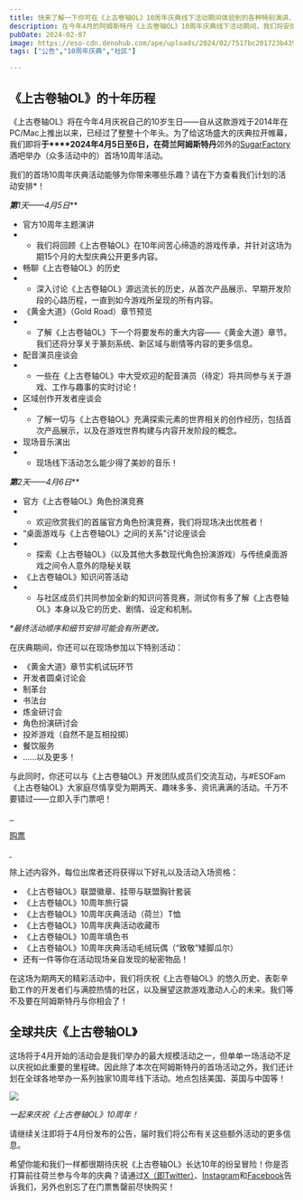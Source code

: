 ```yaml
---
title: 快来了解一下你可在《上古卷轴OL》10周年庆典线下活动期间体验到的各种特别演讲、座谈会与活动！
description: 在今年4月的阿姆斯特丹《上古卷轴OL》10周年庆典线下活动期间，我们将安排各种趣味多多、资讯满满的活动和座谈会供玩家体验。立即了解活动详情并获取门票！ 
pubDate: 2024-02-07
image: https://eso-cdn.denohub.com/ape/uploads/2024/02/7517bc201723b43921a503b3469643ed.jpg
tags: ["公告","10周年庆典","社区"]

---
```


## 《上古卷轴OL》的十年历程

《上古卷轴OL》将在今年4月庆祝自己的10岁生日——自从这款游戏于2014年在PC/Mac上推出以来，已经过了整整十个年头。为了给这场盛大的庆典拉开帷幕，我们即将**于****2024年4月5日至6日，在荷兰阿姆斯特丹**郊外的[SugarFactory](https://www.sugarfactory.nl/en/)酒吧举办（众多活动中的）首场10周年活动。

我们的首场10周年庆典活动能够为你带来哪些乐趣？请在下方查看我们计划的活动安排\*！

_**第**1天——4月5日_**

- 官方10周年主题演讲
-
  - 我们将回顾《上古卷轴OL》在10年间苦心缔造的游戏传承，并针对这场为期15个月的大型庆典公开更多内容。
- 畅聊《上古卷轴OL》的历史
-
  - 深入讨论《上古卷轴OL》源远流长的历史，从首次产品展示、早期开发阶段的心路历程，一直到如今游戏所呈现的所有内容。
- 《黄金大道》（Gold Road）章节预览
-
  - 了解《上古卷轴OL》下一个将要发布的重大内容——《黄金大道》章节。我们还将分享关于篆刻系统、新区域与剧情等内容的更多信息。
- 配音演员座谈会
-
  - 一些在《上古卷轴OL》中大受欢迎的配音演员（待定）将共同参与关于游戏、工作与趣事的实时讨论！
- 区域创作开发者座谈会
-
  - 了解一切与《上古卷轴OL》充满探索元素的世界相关的创作经历，包括首次产品展示，以及在游戏世界构建与内容开发阶段的概念。
- 现场音乐演出
-
  - 现场线下活动怎么能少得了美妙的音乐！

_**第**2天——4月6日_**

- 官方《上古卷轴OL》角色扮演竞赛
-
  - 欢迎欣赏我们的首届官方角色扮演竞赛，我们将现场决出优胜者！
- “桌面游戏与《上古卷轴OL》之间的关系”讨论座谈会
-
  - 探索《上古卷轴OL》（以及其他大多数现代角色扮演游戏）与传统桌面游戏之间令人意外的隐秘关联
- 《上古卷轴OL》知识问答活动
-
  - 与社区成员们共同参加全新的知识问答竞赛，测试你有多了解《上古卷轴OL》本身以及它的历史、剧情、设定和机制。

_\*最终活动顺序和细节安排可能会有所更改。_

在庆典期间，你还可以在现场参加以下特别活动：

- 《黄金大道》章节实机试玩环节
- 开发者圆桌讨论会
- 制革台
- 书法台
- 炼金研讨会
- 角色扮演研讨会
- 投斧游戏（自然不是互相投掷）
- 餐饮服务
- ……以及更多！

与此同时，你还可以与《上古卷轴OL》开发团队成员们交流互动，与#ESOFam
《上古卷轴OL》大家庭尽情享受为期两天、趣味多多、资讯满满的活动。千万不要错过——立即入手门票吧！

[![]() ![]() ![]()](https://www.showclix.com/tickets/ESOTenYearCelebrationNL)

[购票](https://www.showclix.com/tickets/ESOTenYearCelebrationNL)

[![]() ![]()](https://www.showclix.com/tickets/ESOTenYearCelebrationNL)

除上述内容外，每位出席者还将获得以下好礼以及活动入场资格：

- 《上古卷轴OL》联盟徽章、挂带与联盟胸针套装
- 《上古卷轴OL》10周年旅行袋
- 《上古卷轴OL》10周年庆典活动（荷兰）T恤
- 《上古卷轴OL》10周年庆典活动收藏币
- 《上古卷轴OL》10周年填色书
- 《上古卷轴OL》10周年庆典活动毛绒玩偶（“致敬”矮脚瓜尔）
- 还有一件等你在活动现场亲自发现的秘密物品！ 

在这场为期两天的精彩活动中，我们将庆祝《上古卷轴OL》的悠久历史、表彰辛勤工作的开发者们与满腔热情的社区，以及展望这款游戏激动人心的未来。我们等不及要在阿姆斯特丹与你相会了！ 

## 全球共庆《上古卷轴OL》

这场将于4月开始的活动会是我们举办的最大规模活动之一，但单单一场活动不足以庆祝如此重要的里程碑。因此除了本次在阿姆斯特丹的首场活动之外，我们还计划在全球各地举办一系列独家10周年线下活动。地点包括美国、英国与中国等！

![](https://eso-cdn.denohub.com/ape/uploads/2023/12/9db0f0e2a942ce840d0c3348d9082d5d.jpg)

<p class="text-gray-500 text-sm text-center"><i>一起来庆祝《上古卷轴OL》10周年！</i></p>

请继续关注即将于4月份发布的公告，届时我们将公布有关这些额外活动的更多信息。 

希望你能和我们一样都很期待庆祝《上古卷轴OL》长达10年的纷呈冒险！你是否打算前往荷兰参与今年的庆典？请通过[X（即Twitter）](https://twitter.com/TESOnline)、[Instagram](https://www.instagram.com/elderscrollsonline/)和[Facebook](https://www.facebook.com/elderscrollsonline)告诉我们，另外也别忘了在门票售罄前尽快购买！
